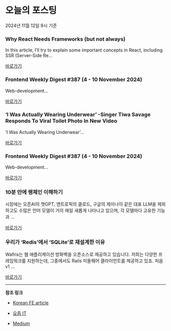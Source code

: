 # 오늘의 포스팅 
2024년 11월 12일 9시 기준 

### Why React Needs Frameworks (but not always) 

 In this article, I’ll try to explain some important concepts in React, including SSR (Server-Side Re... 

 [바로가기](https://medium.com/m/signin?actionUrl=https%3A%2F%2Fmedium.com%2F_%2Fbookmark%2Fp%2F7c6161b9628f&operation=register&redirect=https%3A%2F%2Fmedium.com%2F%40EleneSh%2Fwhy-react-needs-frameworks-but-not-always-7c6161b9628f&source=---recommended_stories---nextjs---0-84----------------bookmark_preview----ad3c626e_75b0_4206_a449_0c61fe5d4677-------) 

### Frontend Weekly Digest #387 (4 - 10 November 2024) 

 Web-development... 

 [바로가기](https://medium.com/m/signin?actionUrl=https%3A%2F%2Fmedium.com%2F_%2Fbookmark%2Fp%2Fcfcaa82a6e00&operation=register&redirect=https%3A%2F%2Ffrontender-ua.medium.com%2Ffrontend-weekly-digest-387-4-10-november-2024-cfcaa82a6e00&source=---recommended_stories---front_end_development---0-84----------------bookmark_preview----97339161_76f9_4c5b_bace_975e742003c0-------) 

### ‘I Was Actually Wearing Underwear’ -Singer Tiwa Savage Responds To Viral Toilet Photo In New Video 

 ‘I Was Actually Wearing Underwear’... 

 [바로가기](https://medium.com/m/signin?actionUrl=https%3A%2F%2Fmedium.com%2F_%2Fbookmark%2Fp%2F882bf0a9c393&operation=register&redirect=https%3A%2F%2Fmedium.com%2F%40Craxieblogspot%2Fi-was-actually-wearing-underwear-singer-tiwa-savage-responds-to-viral-toilet-photo-in-new-video-882bf0a9c393&source=---recommended_stories---react---0-84----------------bookmark_preview----0dc39fe6_2dd7_4f66_a293_ce592cbeb589-------) 

### Frontend Weekly Digest #387 (4 - 10 November 2024) 

 Web-development... 

 [바로가기](https://medium.com/m/signin?actionUrl=https%3A%2F%2Fmedium.com%2F_%2Fbookmark%2Fp%2Fcfcaa82a6e00&operation=register&redirect=https%3A%2F%2Ffrontender-ua.medium.com%2Ffrontend-weekly-digest-387-4-10-november-2024-cfcaa82a6e00&source=---recommended_stories---javascript---0-84----------------bookmark_preview----0b330a0e_923a_46b2_a39f_09f756e81ab2-------) 

### 10분 만에 랭체인 이해하기 

 시장에는 오픈AI의 챗GPT, 앤트로픽의 클로드, 구글의 제미나이 같은 대표 LLM을 제외하고도 수많은 언어 모델이 거의 매일 새롭게 나타나고 있으며, 각 모델마다 고유한 기능과 ... 

 [바로가기](https://yozm.wishket.com/magazine/detail/2839/) 

### 우리가 ‘Redis’에서 ‘SQLite’로 재설계한 이유 

 Wafris는 웹 애플리케이션 방화벽을 오픈소스로 제공하고 있습니다. 저희는 다양한 프레임워크를 지원하는데, 그중에서도 Rails 미들웨어 클라이언트를 제공하고 있죠. 처음 v1 ... 

 [바로가기](https://yozm.wishket.com/magazine/detail/2838/) 

---

**참조 링크**

- [Korean FE article](https://kofearticle.substack.com) 

- [요즘 IT](https://yozm.wishket.com/magazine) 

- [Medium](https://medium.com) 

